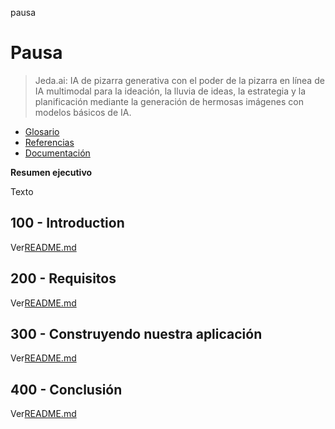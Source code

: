 pausa

# Pausa

> Jeda.ai: IA de pizarra generativa con el poder de la pizarra en línea de IA multimodal para la ideación, la lluvia de ideas, la estrategia y la planificación mediante la generación de hermosas imágenes con modelos básicos de IA.

-   [Glosario](./GLOSSARY.md)
-   [Referencias](./REFERENCES.md)
-   [Documentación](./DOCUMENTATION.md)

**Resumen ejecutivo**

Texto

## 100 - Introduction

Ver[README.md](./100/README.md)

## 200 - Requisitos

Ver[README.md](./200/README.md)

## 300 - Construyendo nuestra aplicación

Ver[README.md](./300/README.md)

## 400 - Conclusión

Ver[README.md](./400/README.md)
